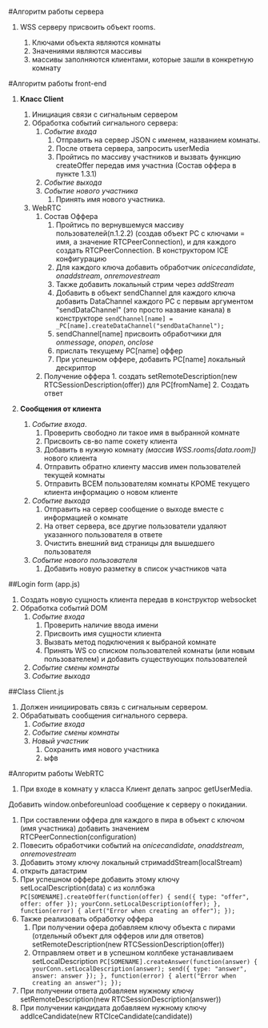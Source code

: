 #Алгоритм работы сервера

1. WSS серверу присвоить объект rooms.

   1. Ключами объекта являются комнаты
   2. Значениями являются массивы
   3. массивы заполняются клиентами, которые зашли в конкретную комнату

#Алгоритм работы front-end

1. **Класс Client**

   1. Инициация связи с сигнальным сервером
   2. Обработка событий сигнального сервера:
      1. _Событие входа_
         1. Отправить на сервер JSON с именем, названием комнаты.
         2. После ответа сервера, запросить userMedia
         3. Пройтись по массиву участников и вызвать функцию createOffer передав имя участниа (Состав оффера в пункте 1.3.1)
      2. _Событие выхода_
      3. _Событие нового участника_
         1. Принять имя нового участника.
   3. WebRTC
      1. Состав Оффера
         1. Пройтись по вернувшемуся массиву пользователей(п.1.2.2) (создав объект PC с ключами = имя, а значение RTCPeerConnection), и для каждого создать RTCPeerConnection. В конструктором ICE конфигурацию
         2. Для каждого ключа добавить обработчик _onicecandidate_, _onaddstream_, _onremovestream_
         3. Также добавить локальный стрим через _addStream_
         4. Добавить в объект sendChannel для каждого ключа добавить DataChannel каждого РС с первым аргументом "sendDataChannel" (это просто название канала) в конструкторе
            `sendChannel[name] = _PC[name].createDataChannel("sendDataChannel");`
         5. sendChannel[name] присвоить обработчики для _onmessage_, _onopen_, _onclose_
         6. прислать текущему PC[name] оффер
         7. При успешном оффере, добавить PC[name] локальный дескриптор
      2. Получение оффера 1. создать setRemoteDescription(new RTCSessionDescription(offer)) для PC[fromName] 2. Создать ответ

2. **Сообщения от клиента**
   1. _Событие входа_.
      1. Проверить свободно ли такое имя в выбранной комнате
      2. Присвоить св-во name сокету клиента
      3. Добавить в нужную комнату _(массив WSS.rooms[data.room])_ нового клиента
      4. Отправить обратно клиенту массив имен пользователей текущей комнаты
      5. Отправить ВСЕМ пользователям комнаты КРОМЕ текущего клиента информацию о новом клиенте
   2. _Событие выхода_
      1. Отправить на сервер сообщение о выходе вместе с информацией о комнате
      2. На ответ сервера, все другие пользователи удаляют указанного пользователя в ответе
      3. Очистить внешний вид страницы для вышедшего пользователя
   3. _Событие нового пользователя_
      1. Добавить новую разметку в список участников чата

##Login form (app.js)

1. Создать новую сущность клиента передав в конструктор websocket
2. Обработка событий DOM
   1. _Событие входа_
      1. Проверить наличие ввода имени
      2. Присвоить имя сущности клиента
      3. Вызвать метод подключения к выбраной комнате
      4. Принять WS со списком пользователей комнаты (или новым пользователем) и добавить существующих пользователей
   2. _Событие смены комнаты_
   3. _Событие выхода_

##Class Client.js

1. Должен инициировать связь с сигнальным сервером.
2. Обрабатывать сообщения сигнального сервера.
   1. _Событие входа_
   2. _Событие смены комнаты_
   3. _Новый участник_
      1. Сохранить имя нового участника
      2. ыфв

#Алгоритм работы WebRTC

1. При входе в комнату у класса Клиент делать запрос getUserMedia.

Добавить window.onbeforeunload сообщение к серверу о покидании.

1. При составлении оффера для каждого в пира в объект с ключом (имя участника) добавить значением RTCPeerConnection(configuration)
2. Повесить обработчики событий на _onicecandidate_, _onaddstream_, _onremovestream_
3. Добавить этому ключу локальный стримaddStream(localStream)
4. открыть датастрим
5. При успешном оффере добавить этому ключу setLocalDescription(data) с из коллбэка
   `PC[SOMENAME].createOffer(function(offer) { send({ type: "offer", offer: offer }); yourConn.setLocalDescription(offer); }, function(error) { alert("Error when creating an offer"); });`
6. Также реализовать обработку оффера
   1. При получении офера добавляем ключу объекта с пирами (отдельный объект для офферов или для ответов) setRemoteDescription(new RTCSessionDescription(offer))
   2. Отправляем ответ и в успешном коллбеке устанавливаем setLocalDescription
      `PC[SOMENAME].createAnswer(function(answer) { yourConn.setLocalDescription(answer); send({ type: "answer", answer: answer }); }, function(error) { alert("Error when creating an answer"); });`
7. При получении ответа добавляем нужному ключу setRemoteDescription(new RTCSessionDescription(answer))
8. При получении кандидата добавляем нужному ключу addIceCandidate(new RTCIceCandidate(candidate))

